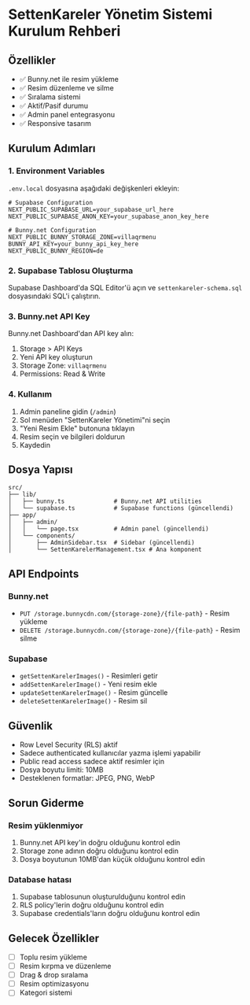 # SettenKareler Yönetim Sistemi Kurulum Rehberi

## Özellikler

- ✅ Bunny.net ile resim yükleme
- ✅ Resim düzenleme ve silme
- ✅ Sıralama sistemi
- ✅ Aktif/Pasif durumu
- ✅ Admin panel entegrasyonu
- ✅ Responsive tasarım

## Kurulum Adımları

### 1. Environment Variables

`.env.local` dosyasına aşağıdaki değişkenleri ekleyin:

```env
# Supabase Configuration
NEXT_PUBLIC_SUPABASE_URL=your_supabase_url_here
NEXT_PUBLIC_SUPABASE_ANON_KEY=your_supabase_anon_key_here

# Bunny.net Configuration
NEXT_PUBLIC_BUNNY_STORAGE_ZONE=villaqrmenu
BUNNY_API_KEY=your_bunny_api_key_here
NEXT_PUBLIC_BUNNY_REGION=de
```

### 2. Supabase Tablosu Oluşturma

Supabase Dashboard'da SQL Editor'ü açın ve `settenkareler-schema.sql` dosyasındaki SQL'i çalıştırın.

### 3. Bunny.net API Key

Bunny.net Dashboard'dan API key alın:
1. Storage > API Keys
2. Yeni API key oluşturun
3. Storage Zone: `villaqrmenu`
4. Permissions: Read & Write

### 4. Kullanım

1. Admin paneline gidin (`/admin`)
2. Sol menüden "SettenKareler Yönetimi"ni seçin
3. "Yeni Resim Ekle" butonuna tıklayın
4. Resim seçin ve bilgileri doldurun
5. Kaydedin

## Dosya Yapısı

```
src/
├── lib/
│   ├── bunny.ts              # Bunny.net API utilities
│   └── supabase.ts           # Supabase functions (güncellendi)
├── app/
│   ├── admin/
│   │   └── page.tsx          # Admin panel (güncellendi)
│   └── components/
│       ├── AdminSidebar.tsx  # Sidebar (güncellendi)
│       └── SettenKarelerManagement.tsx # Ana komponent
```

## API Endpoints

### Bunny.net
- `PUT /storage.bunnycdn.com/{storage-zone}/{file-path}` - Resim yükleme
- `DELETE /storage.bunnycdn.com/{storage-zone}/{file-path}` - Resim silme

### Supabase
- `getSettenKarelerImages()` - Resimleri getir
- `addSettenKarelerImage()` - Yeni resim ekle
- `updateSettenKarelerImage()` - Resim güncelle
- `deleteSettenKarelerImage()` - Resim sil

## Güvenlik

- Row Level Security (RLS) aktif
- Sadece authenticated kullanıcılar yazma işlemi yapabilir
- Public read access sadece aktif resimler için
- Dosya boyutu limiti: 10MB
- Desteklenen formatlar: JPEG, PNG, WebP

## Sorun Giderme

### Resim yüklenmiyor
1. Bunny.net API key'in doğru olduğunu kontrol edin
2. Storage zone adının doğru olduğunu kontrol edin
3. Dosya boyutunun 10MB'dan küçük olduğunu kontrol edin

### Database hatası
1. Supabase tablosunun oluşturulduğunu kontrol edin
2. RLS policy'lerin doğru olduğunu kontrol edin
3. Supabase credentials'ların doğru olduğunu kontrol edin

## Gelecek Özellikler

- [ ] Toplu resim yükleme
- [ ] Resim kırpma ve düzenleme
- [ ] Drag & drop sıralama
- [ ] Resim optimizasyonu
- [ ] Kategori sistemi 